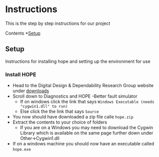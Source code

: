 # Instructions
This is the step by step instructions for our project

Contents
*[Setup](#setup)

## Setup 
Instructions for installing hope and setting up the environment for use

### Install HOPE
* Head to the Digital Design & Dependability Research Group website under [downloads](https://ddd.fit.cvut.cz/www/index.php?page=download)
* Scroll down to Diagnostics and HOPE -Better fault simulator
  * If on windows click the link that says  `Windows Executable (needs "cygwin1.dll" to run)`
  * Else click the the link that says `Source`
* You now should have downloaded a zip file calle `hope.zip`
* Extract the contents to your choice of folders
  * If you are on a Windows you may need to download the Cygwin Library which is available on the same page further down under Other->Cygwin1.dll
* If on a windows machine you should now have an executable called `hope.exe`




